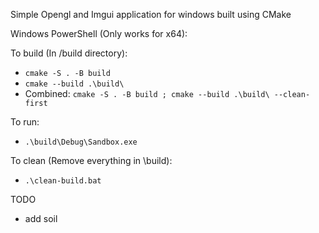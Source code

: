 Simple Opengl and Imgui application for windows built using CMake

Windows PowerShell (Only works for x64):

To build (In /build directory):
- `cmake -S . -B build`
- `cmake --build .\build\`
- Combined: `cmake -S . -B build ; cmake --build .\build\ --clean-first`

To run:
- `.\build\Debug\Sandbox.exe`

To clean (Remove everything in \build):
- `.\clean-build.bat`

TODO
- add soil
